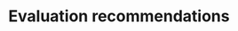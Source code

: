 ---
title: 'Evaluation recommendations'
field: 'is.evaluation.recommendations'
slug: 'is-evaluation-recommendations'
description: 'Recommendations from an evaluative study'
required: False
module: 'Impact'
cluster: 'Impact'
policy: 'Free value. Repeat values.'
layout: 'home'
---